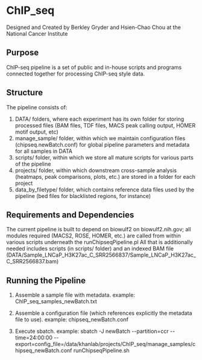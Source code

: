 # ChIP_seq

Designed and Created by Berkley Gryder and Hsien-Chao Chou at the National Cancer Institute

## Purpose
ChIP-seq pipeline is a set of public and in-house scripts and programs connected together for processing ChIP-seq style data.

## Structure
The pipeline consists of:
1. DATA/ folders, where each experiment has its own folder for storing processed files (BAM files, TDF files, MACS peak calling output, HOMER motif output, etc)
2. manage_sample/ folder, within which we maintain configuration files (chipseq.newBatch.conf) for global pipeline parameters and metadata for all samples in DATA
3. scripts/ folder, within which we store all mature scripts for various parts of the pipeline
4. projects/ folder, within which downstream cross-sample analysis (heatmaps, peak comparisons, plots, etc.) are stored in a folder for each project
5. data_by_filetype/ folder, which contains reference data files used by the pipeline (bed files for blacklisted regions, for instance)

## Requirements and Dependencies
The current pipeline is built to depend on biowulf2 on biowulf2.nih.gov;  all modules required (MACS2, ROSE, HOMER, etc.) are called from within various scripts underneath the runChipseqPipeline.pl
All that is additionally needed includes scripts (in scripts/ folder) and an indexed BAM file (DATA/Sample_LNCaP_H3K27ac_C_SRR2566837/Sample_LNCaP_H3K27ac_C_SRR2566837.bam)

## Running the Pipeline
1. Assemble a sample file with metadata. example: ChIP_seq_samples_newBatch.txt

2. Assemble a configuration file (which references explicitly the metadata file to use). example: chipseq_newBatch.conf

3. Execute sbatch. example: sbatch -J newBatch  --partition=ccr --time=24:00:00 --export=config_file=/data/khanlab/projects/ChIP_seq/manage_samples/chipseq_newBatch.conf runChipseqPipeline.sh



